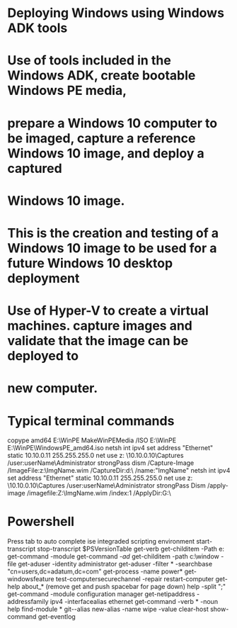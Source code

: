 # Deploying Windows using Windows ADK tools
# Use of tools included in the Windows ADK, create bootable Windows PE media, 
# prepare a Windows 10 computer to be imaged, capture a reference Windows 10 image, and deploy a captured 
# Windows 10 image.

# This is the creation and testing of a Windows 10 image to be used for a future Windows 10 desktop deployment
# Use of Hyper-V to create a virtual machines. capture images and validate that the image can be deployed to 
# new computer.

# Typical terminal commands

copype amd64 E:\WinPE
MakeWinPEMedia /ISO E:\WinPE E:\WinPE\WindowsPE_amd64.iso
netsh int ipv4 set address "Ethernet" static 10.10.0.11 255.255.255.0
net use z: \\10.10.0.10\Captures /user:userName\Administrator strongPass
dism /Capture-Image /ImageFile:z:\ImgName.wim /CaptureDir:d:\ /name:"ImgName"
netsh int ipv4 set address "Ethernet" static 10.10.0.11 255.255.255.0
net use z: \\10.10.0.10\Captures /user:userName\Administrator strongPass
Dism /apply-image /imagefile:Z:\ImgName.wim /index:1 /ApplyDir:G:\


# Powershell

Press tab to auto complete
ise integraded scripting environment
start-transcript stop-transcript
$PSVersionTable
get-verb
get-childitem -Path e:\
get-command -module 
get-command *-ad*
get-childitem -path c:\window -file
get-aduser -identity administrator
get-aduser -filter * -searchbase "cn=users,dc=adatum,dc=com"
get-process -name power*
get-windowsfeature
test-computersecurechannel -repair
restart-computer
get-help about_* (remove get and push spacebar for page down)
help
-split ";"
get-command -module configuration manager
get-netipaddress -addressfamily ipv4 -interfacealias ethernet
get-command -verb * -noun help
find-module *
git--alias
new-alias -name wipe -value clear-host
show-command get-eventlog
